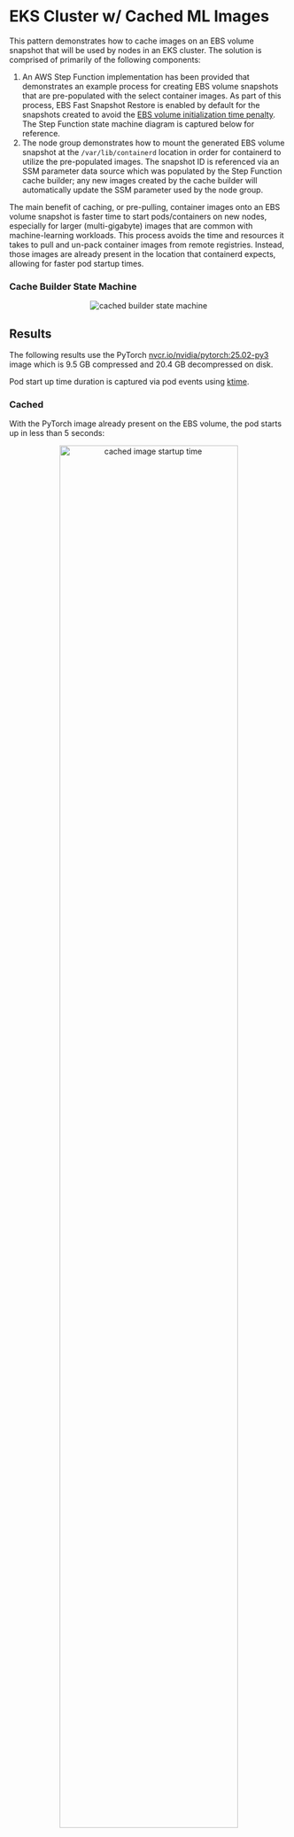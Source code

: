 # EKS Cluster w/ Cached ML Images

This pattern demonstrates how to cache images on an EBS volume snapshot that will be used by nodes in an EKS cluster. The solution is comprised of primarily of the following components:

1. An AWS Step Function implementation has been provided that demonstrates an example process for creating EBS volume snapshots that are pre-populated with the select container images. As part of this process, EBS Fast Snapshot Restore is enabled by default for the snapshots created to avoid the [EBS volume  initialization time penalty](https://aws.amazon.com/blogs/storage/addressing-i-o-latency-when-restoring-amazon-ebs-volumes-from-ebs-snapshots/). The Step Function state machine diagram is captured below for reference.
2. The node group demonstrates how to mount the generated EBS volume snapshot at the `/var/lib/containerd` location in order for containerd to utilize the pre-populated images. The snapshot ID is referenced via an SSM parameter data source which was populated by the Step Function cache builder; any new images created by the cache builder will automatically update the SSM parameter used by the node group.

The main benefit of caching, or pre-pulling, container images onto an EBS volume snapshot is faster time to start pods/containers on new nodes, especially for larger (multi-gigabyte) images that are common with machine-learning workloads. This process avoids the time and resources it takes to pull and un-pack container images from remote registries. Instead, those images are already present in the location that containerd expects, allowing for faster pod startup times.

### Cache Builder State Machine

<p align="center">
  <img src="assets/state-machine.png" alt="cached builder state machine" >
</p>

## Results

The following results use the PyTorch [nvcr.io/nvidia/pytorch:25.02-py3](https://catalog.ngc.nvidia.com/orgs/nvidia/containers/pytorch/tags) image which is 9.5 GB compressed and 20.4 GB decompressed on disk.

Pod start up time duration is captured via pod events using [ktime](https://github.com/clowdhaus/ktime).

### Cached

With the PyTorch image already present on the EBS volume, the pod starts up in less than 5 seconds:

<p align="center">
  <img src="assets/cached.svg" alt="cached image startup time" width="80%">
</p>

### Uncached

When the PyTorch image is not present on the EBS volume, it takes roughly 6 minutes (334 seconds in the capture below) for the image to be pulled, unpacked, and the pod to start.

<p align="center">
  <img src="assets/uncached.svg" alt="uncached image startup time" width="80%">
</p>

## Code

### Cache Builder

```terraform hl_lines="7-11 13-14"
{% include  "../../patterns/ml-container-cache/cache_builder.tf" %}
```

### Cluster

```terraform hl_lines="5-9 56-68 70-82"
{% include  "../../patterns/ml-container-cache/eks.tf" %}
```

## Deploy

See [here](https://aws-ia.github.io/terraform-aws-eks-blueprints/getting-started/#prerequisites) for the prerequisites and steps to deploy this pattern.

1. First, deploy the Step Function state machine that will create the EBS volume snapshots with the cached images.

    ```sh
    terraform init
    terraform apply -target=module.ebs_snapshot_builder -target=module.vpc --auto-approve
    ```

2. Once the cache builder resources have been provisioned, execute the state machine by either navigating to the state machine within the AWS console and clicking `Start execution` (with the defaults or by passing in values to override the default values), or by using the provided output from the Terraform output value `start_execution_command` to start the state machine using the awscli. For example, the output looks similar to the following:

    ```hcl
    start_execution_command = <<EOT
    aws stepfunctions start-execution \
      --region us-west-2 \
      --state-machine-arn arn:aws:states:us-west-2:111111111111:stateMachine:cache-builder \
      --input "{\"SnapshotDescription\":\"ML container image cache\",\"SnapshotName\":\"ml-container-cache\"}"

    EOT
    ```

3. Once the state machine execution has completed successfully and created an EBS snapshot volume, provision the cluster and node group that will utilize the cached images.

    ```sh
    terraform apply --auto-approve
    ```

4. Once the EKS cluster and node group have been provisioned, you can deploy the provided example pod that will use a cached image to verify the time it takes for the pod to reach a ready state.

    ```sh
    kubectl apply --server-side -f pod-cached.yaml
    ```

    You can contrast this with the time it takes for a pod that is not cached on a node by using the provided `pod-uncached.yaml` file. This works by simply using a pod that doesn't have a toleration for nodes that contain NVIDIA GPUs, which is where the cached images are provided in this example.

    ```sh
    kubectl apply --server-side -f pod-uncached.yaml
    ```

    You can also do the same steps above but using the small, utility CLI [ktime](https://github.com/clowdhaus/ktime) which can either collect the pod events to measure the time duration to reach a ready state, or it can deploy a pod manifest and return the same:

    ```sh
    ktime apply -f pod-cached.yaml
    -- or --
    ktime apply -f pod-uncached.yaml
    ```

## Destroy

```sh
terraform destroy --auto-approve
```
